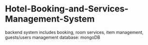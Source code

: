 # Hotel-Booking-and-Services-Management-System

backend system includes booking, room services, item management, guests/users management
database: mongoDB
